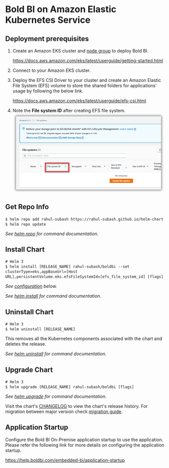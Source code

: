 # Bold BI on Amazon Elastic Kubernetes Service

## Deployment prerequisites

1. Create an Amazon EKS cluster and [node group](https://docs.aws.amazon.com/eks/latest/userguide/eks-compute.html) to deploy Bold BI.

   https://docs.aws.amazon.com/eks/latest/userguide/getting-started.html 

2. Connect to your Amazon EKS cluster.

3. Deploy the EFS CSI Driver to your cluster and create an Amazon Elastic File System (EFS) volume to store the shared folders for applications’ usage by following the below link.

   https://docs.aws.amazon.com/eks/latest/userguide/efs-csi.html 

4. Note the **File system ID** after creating EFS file system.
![AWS EFS](images/aws-efs.png)

## Get Repo Info

```console
$ helm repo add rahul-subash https://rahul-subash.github.io/helm-chart
$ helm repo update
```

_See [helm repo](https://helm.sh/docs/helm/helm_repo/) for command documentation._

## Install Chart

```console
# Helm 3
$ helm install [RELEASE_NAME] rahul-subash/boldbi --set clusterType=eks,appBaseUrl=[Host URL],persistentVolume.eks.efsFileSystemId=[efs_file_system_id] [flags]
```

_See [configuration](configuration.md) below._

_See [helm install](https://helm.sh/docs/helm/helm_install/) for command documentation._

## Uninstall Chart

```console
# Helm 3
$ helm uninstall [RELEASE_NAME]
```

This removes all the Kubernetes components associated with the chart and deletes the release.

_See [helm uninstall](https://helm.sh/docs/helm/helm_uninstall/) for command documentation._

## Upgrade Chart

```console
# Helm 3
$ helm upgrade [RELEASE_NAME] rahul-subash/boldbi [flags]
```

_See [helm upgrade](https://helm.sh/docs/helm/helm_upgrade/) for command documentation._

Visit the chart's [CHANGELOG](./CHANGELOG.md) to view the chart's release history.
For migration between major version check [migration guide](#migration-guide).

## Application Startup

Configure the Bold BI On-Premise application startup to use the application. Please refer the following link for more details on configuring the application startup.
    
https://help.boldbi.com/embedded-bi/application-startup